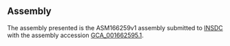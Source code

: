 

Assembly
--------

The assembly presented is the ASM166259v1 assembly submitted to
[INSDC](http://www.insdc.org) with the assembly accession
[GCA\_001662595.1](http://www.ebi.ac.uk/ena/data/view/GCA_001662595.1).
